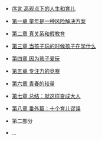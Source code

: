 - [序言 高观点下的人生和育儿](/00.md)
- [第一章 童年是一种风险解决方案](/01.md)
- [第二章 真关系和假教育](/02.md)
- [第三章 当孩子玩的时候孩子在学什么](/03.md)
- [第四章 因为孩子爱玩](/04.md)
- [第五章 专注力的竞赛](/05.md)
- [第六章 青春的较量](/06.md)
- [第七章 总结：就这样变成大人](/07.md)
- [第八章 番外篇：十个育儿谬误](/08.md)

- 第二部分
- ...
